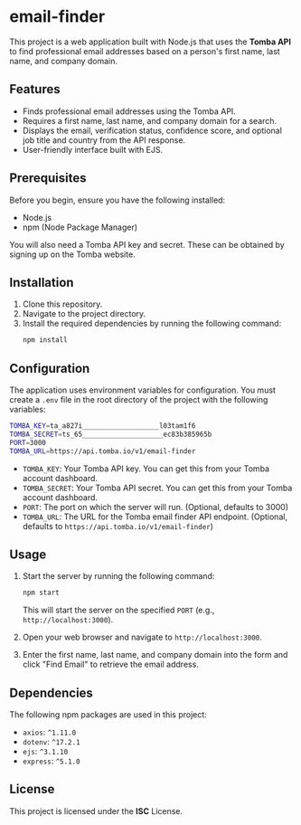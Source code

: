 # email-finder

This project is a web application built with Node.js that uses the **Tomba API** to find professional email addresses based on a person's first name, last name, and company domain.

## Features

  - Finds professional email addresses using the Tomba API.
  - Requires a first name, last name, and company domain for a search.
  - Displays the email, verification status, confidence score, and optional job title and country from the API response.
  - User-friendly interface built with EJS.

## Prerequisites

Before you begin, ensure you have the following installed:

  - Node.js
  - npm (Node Package Manager)

You will also need a Tomba API key and secret. These can be obtained by signing up on the Tomba website.

## Installation

1.  Clone this repository.
2.  Navigate to the project directory.
3.  Install the required dependencies by running the following command:
    ```sh
    npm install
    ```

## Configuration

The application uses environment variables for configuration. You must create a `.env` file in the root directory of the project with the following variables:

```sh
TOMBA_KEY=ta_a827i___________________l03tam1f6
TOMBA_SECRET=ts_65____________________ec83b385965b
PORT=3000
TOMBA_URL=https://api.tomba.io/v1/email-finder
```

  * `TOMBA_KEY`: Your Tomba API key. You can get this from your Tomba account dashboard.
  * `TOMBA_SECRET`: Your Tomba API secret. You can get this from your Tomba account dashboard.
  * `PORT`: The port on which the server will run. (Optional, defaults to 3000)
  * `TOMBA_URL`: The URL for the Tomba email finder API endpoint. (Optional, defaults to `https://api.tomba.io/v1/email-finder`)

## Usage

1.  Start the server by running the following command:

    ```sh
    npm start
    ```

    This will start the server on the specified `PORT` (e.g., `http://localhost:3000`).

2.  Open your web browser and navigate to `http://localhost:3000`.

3.  Enter the first name, last name, and company domain into the form and click "Find Email" to retrieve the email address.

## Dependencies

The following npm packages are used in this project:

  * `axios`: `^1.11.0`
  * `dotenv`: `^17.2.1`
  * `ejs`: `^3.1.10`
  * `express`: `^5.1.0`

## License

This project is licensed under the **ISC** License.
